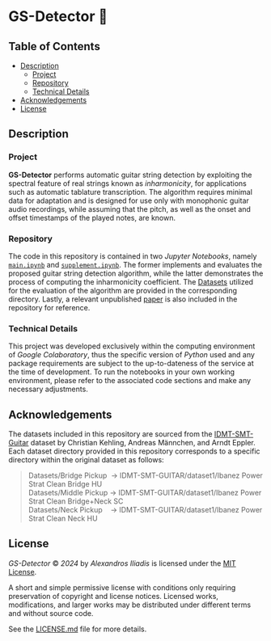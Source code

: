 # GS-Detector 🎸


## Table of Contents

- [Description](#description)
    - [Project](#project)
    - [Repository](#repository)
    - [Technical Details](#technical-details)
- [Acknowledgements](#acknowledgements)
- [License](#license)


## Description

### Project
**GS-Detector** performs automatic guitar string detection by exploiting the spectral feature of real strings known as *inharmonicity*, for applications such as automatic tablature transcription. The algorithm requires minimal data for adaptation and is designed for use only with monophonic guitar audio recordings, while assuming that the pitch, as well as the onset and offset timestamps of the played notes, are known.

### Repository
The code in this repository is contained in two *Jupyter Notebooks*, namely [`main.ipynb`](main.ipynb) and [`supplement.ipynb`](supplement.ipynb). The former implements and evaluates the proposed guitar string detection algorithm, while the latter demonstrates the process of computing the inharmonicity coefficient. The [Datasets](Datasets) utilized for the evaluation of the algorithm are provided in the corresponding directory. Lastly, a relevant unpublished [paper](paper.pdf) is also included in the repository for reference. 

### Technical Details
This project was developed exclusively within the computing environment of *Google Colaboratory*, thus the specific version of *Python* used and any package requirements are subject to the up-to-dateness of the service at the time of development. To run the notebooks in your own working environment, please refer to the associated code sections and make any necessary adjustments.

## Acknowledgements

The datasets included in this repository are sourced from the [IDMT-SMT-Guitar](https://www.idmt.fraunhofer.de/en/publications/datasets/guitar.html) dataset by Christian Kehling, Andreas Männchen, and Arndt Eppler. Each dataset directory provided in this repository corresponds to a specific directory within the original dataset as follows:
> Datasets/Bridge Pickup &nbsp;&rarr; IDMT-SMT-GUITAR/dataset1/Ibanez Power Strat Clean Bridge HU\
> Datasets/Middle Pickup &rarr; IDMT-SMT-GUITAR/dataset1/Ibanez Power Strat Clean Bridge+Neck SC\
> Datasets/Neck Pickup &nbsp;&nbsp; &rarr; IDMT-SMT-GUITAR/dataset1/Ibanez Power Strat Clean Neck HU


## License

*GS-Detector* © *2024* by *Alexandros Iliadis* is licensed under the [MIT License](https://choosealicense.com/licenses/mit/).

A short and simple permissive license with conditions only requiring preservation of copyright and license notices. Licensed works, modifications, and larger works may be distributed under different terms and without source code.

See the [LICENSE.md](LICENSE.md) file for more details.